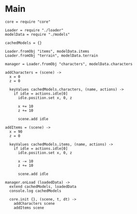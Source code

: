 Main
====

    core = require "core"

    Loader = require "./loader"
    modelData = require "./models"

    cachedModels = {}

    Loader.fromObj "items", modelData.items
    Loader.fromObj "terrain", modelData.terrain
    
    manager = Loader.fromObj "characters", modelData.characters

    addCharacters = (scene) ->
      x = 0
      z = 0

      keyValues cachedModels.characters, (name, actions) ->         
        if idle = actions.idle[0]
          idle.position.set x, 0, z
  
          x += 10
          z += 10
  
          scene.add idle

    addItems = (scene) ->
      x = 90
      z = 0

      keyValues cachedModels.items, (name, actions) ->
        if idle = actions.idle[0]
          idle.position.set x, 0, z
  
          x -= 10
          z += 10
  
          scene.add idle

    manager.onLoad (loadedData) ->
      extend cachedModels, loadedData
      console.log cachedModels

      core.init {}, (scene, t, dt) ->
        addCharacters scene
        addItems scene
